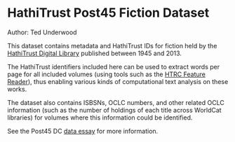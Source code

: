 # HathiTrust Post45 Fiction Dataset

Author: Ted Underwood

This dataset contains metadata and HathiTrust IDs for fiction held by the [HathiTrust Digital Library](https://www.hathitrust.org/the-collection/) published between 1945 and 2013.

The HathiTrust identifiers included here can be used to extract words per page for all included volumes (using tools such as the [HTRC Feature Reader](https://github.com/htrc/htrc-feature-reader/tree/master)), thus enabling various kinds of computational text analysis on these works.

The dataset also contains ISBSNs, OCLC numbers, and other related OCLC information (such as the number of holdings of each title across WorldCat libraries) for volumes where this information could be identified.

See the Post45 DC [data essay](data.post45.org/hathitrust-post45-fiction/) for more information.
